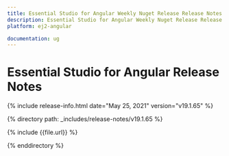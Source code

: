 ```yaml
---
title: Essential Studio for Angular Weekly Nuget Release Release Notes  
description: Essential Studio for Angular Weekly Nuget Release Release Notes  
platform: ej2-angular

documentation: ug
---
```


# Essential Studio for  Angular  Release Notes  

{% include release-info.html date="May 25, 2021"   version="v19.1.65"  %} 

{% directory path: _includes/release-notes/v19.1.65 %}

{% include {{file.url}} %}

{% enddirectory %}
